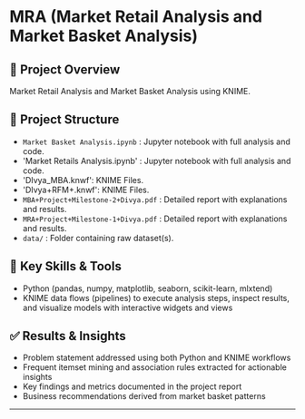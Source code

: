# MRA (Market Retail Analysis and Market Basket Analysis)

## 📌 Project Overview
Market Retail Analysis and Market Basket Analysis using KNIME.

## 📂 Project Structure
- `Market Basket Analysis.ipynb` : Jupyter notebook with full analysis and code.
- 'Market Retails Analysis.ipynb' : Jupyter notebook with full analysis and code.
- 'DIvya_MBA.knwf': KNIME Files.
- 'DIvya+RFM+.knwf': KNIME Files.
- `MBA+Project+Milestone-2+Divya.pdf` : Detailed report with explanations and results.
- `MRA+Project+Milestone-1+Divya.pdf` : Detailed report with explanations and results.
- `data/` : Folder containing raw dataset(s).

## 🚀 Key Skills & Tools
- Python (pandas, numpy, matplotlib, seaborn, scikit-learn, mlxtend)
- KNIME data flows (pipelines) to execute analysis steps, inspect results, and visualize models with interactive widgets and views

## ✅ Results & Insights
- Problem statement addressed using both Python and KNIME workflows
- Frequent itemset mining and association rules extracted for actionable insights
- Key findings and metrics documented in the project report
- Business recommendations derived from market basket patterns


---

